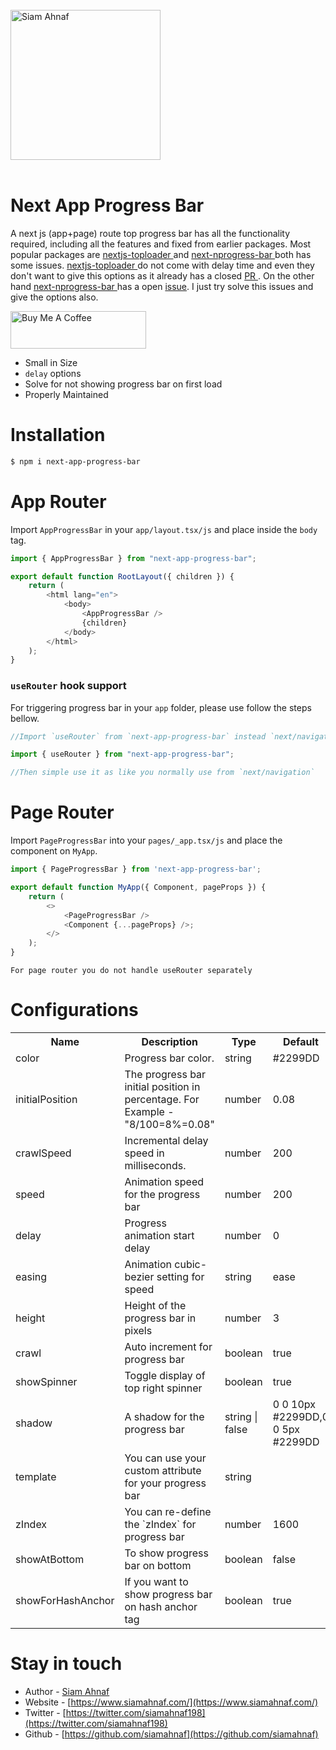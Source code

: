 <br/>
<picture>
  <source media="(prefers-color-scheme: dark)" srcset="https://res.cloudinary.com/dub0dpenl/image/upload/v1731780157/Personal%20Logo/logo-white_e6fujz.png">
  <source media="(prefers-color-scheme: light)" srcset="https://res.cloudinary.com/dub0dpenl/image/upload/v1731780152/Personal%20Logo/logo-dark_qqwrqu.png">
  <img alt="Siam Ahnaf" src="https://res.cloudinary.com/dub0dpenl/image/upload/v1731780152/Personal%20Logo/logo-dark_qqwrqu.png" height="auto" width="240">
</picture> 
<br/> <br/>

# Next App Progress Bar
A next js (app+page) route top progress bar has all the functionality required, including all the features and fixed from earlier packages. Most popular packages are <a href="https://www.npmjs.com/package/nextjs-toploader">nextjs-toploader </a> and <a href="https://www.npmjs.com/package/next-nprogress-bar"> next-nprogress-bar </a> both has some issues. <a href="https://www.npmjs.com/package/nextjs-toploader">nextjs-toploader </a> do not come with delay time and even they don't want to give this options as it already has a closed <a href="https://github.com/TheSGJ/nextjs-toploader/pull/18">PR </a>. On the other hand <a href="https://www.npmjs.com/package/next-nprogress-bar"> next-nprogress-bar </a> has a open <a href="https://github.com/Skyleen77/next-nprogress-bar/issues/74">issue</a>. I just try solve this issues and give the options also.

<a href="https://www.buymeacoffee.com/siamahnaf" target="_blank"><img src="https://cdn.buymeacoffee.com/buttons/v2/default-yellow.png" alt="Buy Me A Coffee" style="height: 60px !important;width: 217px !important;" ></a>

- Small in Size
- `delay` options
- Solve for not showing progress bar on first load
- Properly Maintained

# Installation

```bash
$ npm i next-app-progress-bar
```

# App Router
Import `AppProgressBar` in your `app/layout.tsx/js` and place inside the `body` tag.

```javascript
import { AppProgressBar } from "next-app-progress-bar";

export default function RootLayout({ children }) {
    return (
        <html lang="en">
            <body>
                <AppProgressBar />
                {children}
            </body>
        </html>
    );
}
```

### `useRouter` hook support
For triggering progress bar in your `app` folder, please use follow the steps bellow.

```javascript
//Import `useRouter` from `next-app-progress-bar` instead `next/navigation`.

import { useRouter } from "next-app-progress-bar";

//Then simple use it as like you normally use from `next/navigation`

```

# Page Router
Import `PageProgressBar` into your `pages/_app.tsx/js` and place the component on `MyApp`.

```javascript
import { PageProgressBar } from 'next-app-progress-bar';

export default function MyApp({ Component, pageProps }) {
    return (
        <>
            <PageProgressBar />
            <Component {...pageProps} />;
        </>
    );
}
```
`For page router you do not handle useRouter separately`


# Configurations

<table width="100%">
  <tr>
    <th> Name </th>
    <th> Description </th>
    <th> Type </th>
    <th> Default </th>
  </tr>
  <tr>
    <td> color </td>
    <td> Progress bar color. </td>
    <td> string </td>
    <td> #2299DD </td>
  </tr>
   <tr>
    <td> initialPosition </td>
    <td> The progress bar initial position in percentage. For Example - "8/100=8%=0.08" </td>
     <td> number </td>
    <td> 0.08 </td>
  </tr>
   <tr>
    <td> crawlSpeed </td>
    <td> Incremental delay speed in milliseconds. </td>
     <td> number </td>
    <td> 200 </td>
  </tr>
   <tr>
    <td> speed </td>
    <td> Animation speed for the progress bar </td>
     <td> number </td>
    <td> 200 </td>
  </tr>
  <tr>
    <td> delay </td>
    <td> Progress animation start delay </td>
     <td> number </td>
    <td> 0 </td>
  </tr>
   <tr>
    <td> easing </td>
    <td> Animation cubic-bezier setting for speed </td>
     <td> string </td>
    <td> ease </td>
  </tr>
  <tr>
    <td> height </td>
    <td> Height of the progress bar in pixels </td>
     <td> number </td>
    <td> 3 </td>
  </tr>
  <tr>
    <td> crawl </td>
    <td> Auto increment for progress bar </td>
     <td> boolean </td>
    <td> true </td>
  </tr>
  <tr>
    <td> showSpinner </td>
    <td> Toggle display of top right spinner </td>
     <td> boolean </td>
    <td> true </td>
  </tr>
   <tr>
    <td> shadow </td>
    <td> A shadow for the progress bar </td>
     <td> string | false </td>
    <td> 0 0 10px #2299DD,0 0 5px #2299DD </td>
  </tr>
   <tr>
    <td> template </td>
    <td> You can use your custom attribute for your progress bar </td>
    <td> string </td>
    <td> <div class="bar" role="bar"><div class="peg"></div></div><div class="spinner" role="spinner"><div class="spinner-icon"></div></div> </td>
  </tr>
  <tr>
    <td> zIndex </td>
    <td> You can re-define the `zIndex` for progress bar </td>
     <td> number </td>
    <td> 1600 </td>
  </tr>
  <tr>
    <td> showAtBottom </td>
    <td> To show progress bar on bottom </td>
     <td> boolean </td>
    <td> false </td>
  </tr>
  <tr>
    <td> showForHashAnchor </td>
    <td> If you want to show progress bar on hash anchor tag </td>
     <td> boolean </td>
    <td> true </td>
  </tr>
</table>

# Stay in touch

- Author - [Siam Ahnaf](https://www.siamahnaf.com/)
- Website - [https://www.siamahnaf.com/](https://www.siamahnaf.com/)
- Twitter - [https://twitter.com/siamahnaf198](https://twitter.com/siamahnaf198)
- Github - [https://github.com/siamahnaf](https://github.com/siamahnaf)

